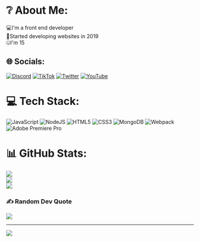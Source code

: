 # ❔ About Me:
💻I'm a front end developer<br>🧪Started developing websites in 2019<br>🤐I'm 15


## 🌐 Socials:
[![Discord](https://img.shields.io/badge/Discord-%237289DA.svg?logo=discord&logoColor=white)](htttps://discord.gg/Warrio38#4247) [![TikTok](https://img.shields.io/badge/TikTok-%23000000.svg?logo=TikTok&logoColor=white)](https://tiktok.com/@@warrio_) [![Twitter](https://img.shields.io/badge/Twitter-%231DA1F2.svg?logo=Twitter&logoColor=white)](https://twitter.com/Warrio) [![YouTube](https://img.shields.io/badge/YouTube-%23FF0000.svg?logo=YouTube&logoColor=white)](https://youtube.com/c/UCuIGmmxMSt9T6D0ZLRtU8Xg) 

# 💻 Tech Stack:
![JavaScript](https://img.shields.io/badge/javascript-%23323330.svg?style=for-the-badge&logo=javascript&logoColor=%23F7DF1E) ![NodeJS](https://img.shields.io/badge/node.js-6DA55F?style=for-the-badge&logo=node.js&logoColor=white) ![HTML5](https://img.shields.io/badge/html5-%23E34F26.svg?style=for-the-badge&logo=html5&logoColor=white) ![CSS3](https://img.shields.io/badge/css3-%231572B6.svg?style=for-the-badge&logo=css3&logoColor=white) ![MongoDB](https://img.shields.io/badge/MongoDB-%234ea94b.svg?style=for-the-badge&logo=mongodb&logoColor=white) ![Webpack](https://img.shields.io/badge/webpack-%238DD6F9.svg?style=for-the-badge&logo=webpack&logoColor=black) ![Adobe Premiere Pro](https://img.shields.io/badge/Adobe%20Premiere%20Pro-9999FF.svg?style=for-the-badge&logo=Adobe%20Premiere%20Pro&logoColor=white)
# 📊 GitHub Stats:
![](https://github-readme-stats.vercel.app/api?username=Warrio38&theme=gotham&hide_border=true&include_all_commits=false&count_private=false)<br/>
![](https://github-readme-streak-stats.herokuapp.com/?user=Warrio38&theme=gotham&hide_border=true)<br/>
![](https://github-readme-stats.vercel.app/api/top-langs/?username=Warrio38&theme=gotham&hide_border=true&include_all_commits=false&count_private=false&layout=compact)

### ✍️ Random Dev Quote
![](https://quotes-github-readme.vercel.app/api?type=vetical&theme=dark)

---
[![](https://visitcount.itsvg.in/api?id=Warrio38&icon=0&color=1)](https://visitcount.itsvg.in)

